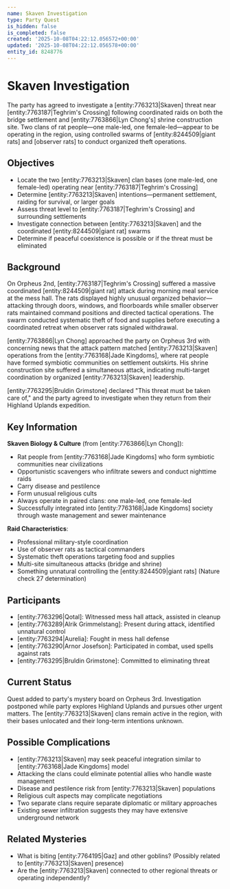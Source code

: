 ```yaml
---
name: Skaven Investigation
type: Party Quest
is_hidden: false
is_completed: false
created: '2025-10-08T04:22:12.056572+00:00'
updated: '2025-10-08T04:22:12.056578+00:00'
entity_id: 8248776
---
```


# Skaven Investigation

The party has agreed to investigate a [entity:7763213|Skaven] threat near [entity:7763187|Teghrim's Crossing] following coordinated raids on both the bridge settlement and [entity:7763866|Lyn Chong's] shrine construction site. Two clans of rat people—one male-led, one female-led—appear to be operating in the region, using controlled swarms of [entity:8244509|giant rats] and [observer rats] to conduct organized theft operations.

## Objectives

- Locate the two [entity:7763213|Skaven] clan bases (one male-led, one female-led) operating near [entity:7763187|Teghrim's Crossing]
- Determine [entity:7763213|Skaven] intentions—permanent settlement, raiding for survival, or larger goals
- Assess threat level to [entity:7763187|Teghrim's Crossing] and surrounding settlements
- Investigate connection between [entity:7763213|Skaven] and the coordinated [entity:8244509|giant rat] swarms
- Determine if peaceful coexistence is possible or if the threat must be eliminated

## Background

On Orpheus 2nd, [entity:7763187|Teghrim's Crossing] suffered a massive coordinated [entity:8244509|giant rat] attack during morning meal service at the mess hall. The rats displayed highly unusual organized behavior—attacking through doors, windows, and floorboards while smaller observer rats maintained command positions and directed tactical operations. The swarm conducted systematic theft of food and supplies before executing a coordinated retreat when observer rats signaled withdrawal.

[entity:7763866|Lyn Chong] approached the party on Orpheus 3rd with concerning news that the attack pattern matched [entity:7763213|Skaven] operations from the [entity:7763168|Jade Kingdoms], where rat people have formed symbiotic communities on settlement outskirts. His shrine construction site suffered a simultaneous attack, indicating multi-target coordination by organized [entity:7763213|Skaven] leadership.

[entity:7763295|Bruldin Grimstone] declared "This threat must be taken care of," and the party agreed to investigate when they return from their Highland Uplands expedition.

## Key Information

**Skaven Biology & Culture** (from [entity:7763866|Lyn Chong]):
- Rat people from [entity:7763168|Jade Kingdoms] who form symbiotic communities near civilizations
- Opportunistic scavengers who infiltrate sewers and conduct nighttime raids
- Carry disease and pestilence
- Form unusual religious cults
- Always operate in paired clans: one male-led, one female-led
- Successfully integrated into [entity:7763168|Jade Kingdoms] society through waste management and sewer maintenance

**Raid Characteristics**:
- Professional military-style coordination
- Use of observer rats as tactical commanders
- Systematic theft operations targeting food and supplies
- Multi-site simultaneous attacks (bridge and shrine)
- Something unnatural controlling the [entity:8244509|giant rats] (Nature check 27 determination)

## Participants

- [entity:7763296|Qotal]: Witnessed mess hall attack, assisted in cleanup
- [entity:7763289|Alrik Grimmelstang]: Present during attack, identified unnatural control
- [entity:7763294|Aurelia]: Fought in mess hall defense
- [entity:7763290|Arnor Josefson]: Participated in combat, used spells against rats
- [entity:7763295|Bruldin Grimstone]: Committed to eliminating threat

## Current Status

Quest added to party's mystery board on Orpheus 3rd. Investigation postponed while party explores Highland Uplands and pursues other urgent matters. The [entity:7763213|Skaven] clans remain active in the region, with their bases unlocated and their long-term intentions unknown.

## Possible Complications

- [entity:7763213|Skaven] may seek peaceful integration similar to [entity:7763168|Jade Kingdoms] model
- Attacking the clans could eliminate potential allies who handle waste management
- Disease and pestilence risk from [entity:7763213|Skaven] populations
- Religious cult aspects may complicate negotiations
- Two separate clans require separate diplomatic or military approaches
- Existing sewer infiltration suggests they may have extensive underground network

## Related Mysteries

- What is biting [entity:7764195|Gaz] and other goblins? (Possibly related to [entity:7763213|Skaven] presence)
- Are the [entity:7763213|Skaven] connected to other regional threats or operating independently?
